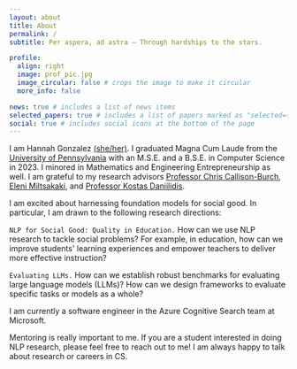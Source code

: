 ```yaml
---
layout: about
title: About
permalink: /
subtitle: Per aspera, ad astra — Through hardships to the stars.

profile:
  align: right
  image: prof_pic.jpg
  image_circular: false # crops the image to make it circular
  more_info: false

news: true # includes a list of news items
selected_papers: true # includes a list of papers marked as "selected={true}"
social: true # includes social icons at the bottom of the page
---
```


I am Hannah Gonzalez [(she/her)](https://pronouns.org/she-her). I graduated Magna Cum Laude from the [University of Pennsylvania](https://www.upenn.edu) with an M.S.E. and a B.S.E. in Computer Science in 2023. I minored in Mathematics and Engineering Entrepreneurship as well. I am grateful to my research advisors [Professor Chris Callison-Burch](https://www.cis.upenn.edu/~ccb/), [Eleni Miltsakaki](https://www.miltsakaki.com), and [Professor Kostas Daniilidis](https://www.cis.upenn.edu/~kostas/).

I am excited about harnessing foundation models for social good. In particular, I am drawn to the following research directions:

`NLP for Social Good: Quality in Education.` How can we use NLP research to tackle social problems? For example, in education, how can we improve students' learning experiences and empower teachers to deliver more effective instruction?

`Evaluating LLMs.` How can we establish robust benchmarks for evaluating large language models (LLMs)? How can we design frameworks to evaluate specific tasks or models as a whole?

I am currently a software engineer in the Azure Cognitive Search team at Microsoft. 

Mentoring is really important to me. If you are a student interested in doing NLP research, please feel free to reach out to me! I am always happy to talk about research or careers in CS. 
